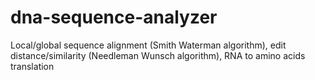 # dna-sequence-analyzer
Local/global sequence alignment (Smith Waterman algorithm), edit distance/similarity (Needleman Wunsch algorithm), RNA to amino acids translation
